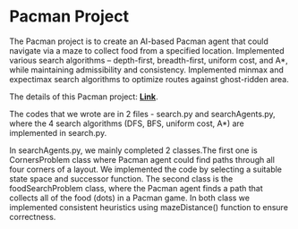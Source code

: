 # Pacman Project

The Pacman project is to create an AI-based Pacman agent that could navigate via a maze to collect food from a specified location. Implemented various search algorithms – depth-first, breadth-first, uniform cost, and A*, while maintaining admissibility and consistency. Implemented minmax and expectimax search algorithms to optimize routes against ghost-ridden area.  

The details of this Pacman project: [**Link**](https://sites.wustl.edu/amtabakhi/project1-search-2/).

The codes that we wrote are in 2 files - search.py and searchAgents.py, where the 4 search algorithms (DFS, BFS, uniform cost, A*) are implemented in search.py.

In searchAgents.py, we mainly completed 2 classes.The first one is CornersProblem class where Pacman agent could find paths through all four corners of a layout. We implemented the code by selecting a suitable state space and successor function. The second class is the foodSearchProblem class, where the Pacman agent finds a path that collects all of the food (dots) in a Pacman game. In both class we implemented consistent heuristics using mazeDistance() function to ensure correctness.   


